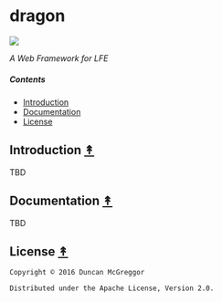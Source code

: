 # dragon

[![][dragon-logo]][dragon-logo-large]

[dragon-logo]: resources/images/dragon-logo-2-x250.png
[dragon-logo-large]: resources/images/dragon-2-logo-x1000.png

*A Web Framework for LFE*

##### Contents

* [Introduction](#introduction-)
* [Documentation](#documentation-)
* [License](#license-)

## Introduction [&#x219F;](#contents)

TBD


## Documentation [&#x219F;](#contents)

TBD


## License [&#x219F;](#contents)

```
Copyright © 2016 Duncan McGreggor

Distributed under the Apache License, Version 2.0.
```
